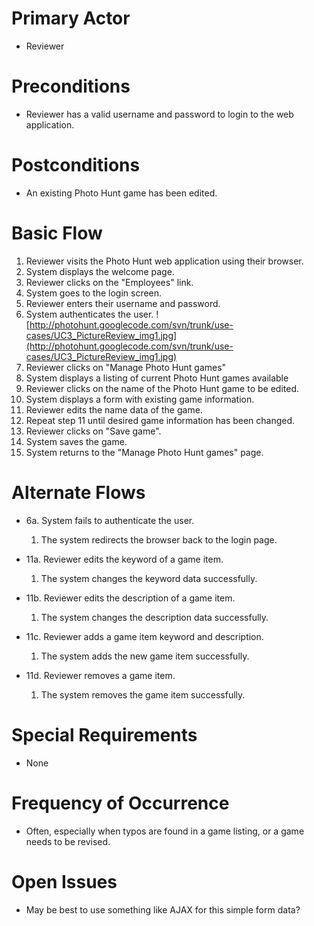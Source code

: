 # Primary Actor #
  * Reviewer

# Preconditions #
  * Reviewer has a valid username and password to login to the web application.

# Postconditions #
  * An existing Photo Hunt game has been edited.

# Basic Flow #
  1. Reviewer visits the Photo Hunt web application using their browser.
  1. System displays the welcome page.
  1. Reviewer clicks on the "Employees" link.
  1. System goes to the login screen.
  1. Reviewer enters their username and password.
  1. System authenticates the user.
![http://photohunt.googlecode.com/svn/trunk/use-cases/UC3_PictureReview_img1.jpg](http://photohunt.googlecode.com/svn/trunk/use-cases/UC3_PictureReview_img1.jpg)
  1. Reviewer clicks on "Manage Photo Hunt games"
  1. System displays a listing of current Photo Hunt games available
  1. Reviewer clicks on the name of the Photo Hunt game to be edited.
  1. System displays a form with existing game information.
  1. Reviewer edits the name data of the game.
  1. Repeat step 11 until desired game information has been changed.
  1. Reviewer clicks on "Save game".
  1. System saves the game.
  1. System returns to the "Manage Photo Hunt games" page.

# Alternate Flows #
  * 6a. System fails to authenticate the user.
    1. The system redirects the browser back to the login page.

  * 11a. Reviewer edits the keyword of a game item.
    1. The system changes the keyword data successfully.

  * 11b. Reviewer edits the description of a game item.
    1. The system changes the description data successfully.

  * 11c. Reviewer adds a game item keyword and description.
    1. The system adds the new game item successfully.

  * 11d. Reviewer removes a game item.
    1. The system removes the game item successfully.

# Special Requirements #
  * None

# Frequency of Occurrence #
  * Often, especially when typos are found in a game listing, or a game needs to be revised.

# Open Issues #
  * May be best to use something like AJAX for this simple form data?